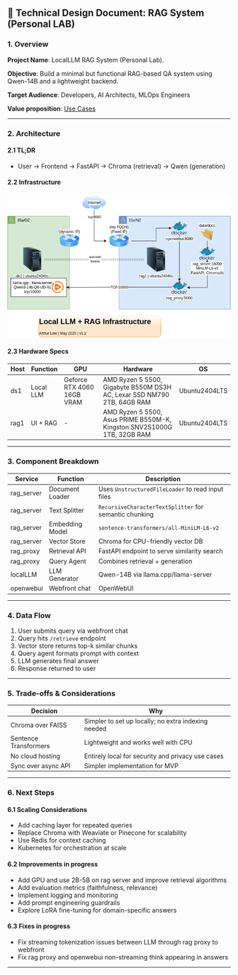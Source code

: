 ## 📝 Technical Design Document: RAG System (Personal LAB)

### 1. Overview

**Project Name**: LocalLLM RAG System (Personal Lab).

**Objective**: Build a minimal but functional RAG-based QA system using Qwen-14B and a lightweight backend.  

**Target Audience**: Developers, AI Architects, MLOps Engineers  

**Value proposition**: [Use Cases](artefacts/pages/usecases)

---

### 2. Architecture

#### 2.1 TL;DR
- User → Frontend → FastAPI → Chroma (retrieval) → Qwen (generation)

#### 2.2 Infrastructure

![LLM+RAG-Infra-diagram](artefacts/images/LocalLLM+RAG-Infrastructure-v12.drawio.png)

#### 2.3 Hardware Specs
| Host | Function | GPU | Hardware | OS |
|------|----------|-----|----------|----|
| ds1 | Local LLM | Geforce RTX 4060 16GB VRAM | AMD Ryzen 5 5500, Gigabyte B550M DS3H AC, Lexar SSD NM790 2TB, 64GB RAM | Ubuntu2404LTS |
| rag1 | UI + RAG | - | AMD Ryzen 5 5500, Asus PRIME B550M-K, Kingston SNV2S1000G 1TB, 32GB RAM | Ubuntu2404LTS |

---

### 3. Component Breakdown

| Service | Function | Description |
|---------|----------|-------------|
| rag_server | Document Loader | Uses `UnstructuredFileLoader` to read input files |
| rag_server | Text Splitter | `RecursiveCharacterTextSplitter` for semantic chunking |
| rag_server | Embedding Model | `sentence-transformers/all-MiniLM-L6-v2` |
| rag_server | Vector Store | Chroma for CPU-friendly vector DB |
| rag_proxy | Retrieval API | FastAPI endpoint to serve similarity search |
| rag_proxy | Query Agent | Combines retrieval + generation |
| localLLM | LLM Generator | Qwen-14B via llama.cpp/llama-server |
| openwebui | Webfront chat | OpenWebUI |

---

### 4. Data Flow

1. User submits query via webfront chat
2. Query hits `/retrieve` endpoint
3. Vector store returns top-k similar chunks
4. Query agent formats prompt with context
5. LLM generates final answer
6. Response returned to user

---

### 5. Trade-offs & Considerations

| Decision | Why |
|--------|-----|
| Chroma over FAISS | Simpler to set up locally; no extra indexing needed |
| Sentence Transformers | Lightweight and works well with CPU |
| No cloud hosting | Entirely local for security and privacy use cases |
| Sync over async API | Simpler implementation for MVP |

---

### 6. Next Steps

#### 6.1 Scaling Considerations
- Add caching layer for repeated queries
- Replace Chroma with Weaviate or Pinecone for scalability
- Use Redis for context caching
- Kubernetes for orchestration at scale

#### 6.2 Improvements in progress
- Add GPU and use 2B-5B on rag server and improve retrieval algorithms
- Add evaluation metrics (faithfulness, relevance)
- Implement logging and monitoring
- Add prompt engineering guardrails
- Explore LoRA fine-tuning for domain-specific answers

#### 6.3 Fixes in progress
- Fix streaming tokenization issues between LLM through rag proxy to webfront
- Fix rag proxy and openwebui non-streaming think appearing in answers
---

